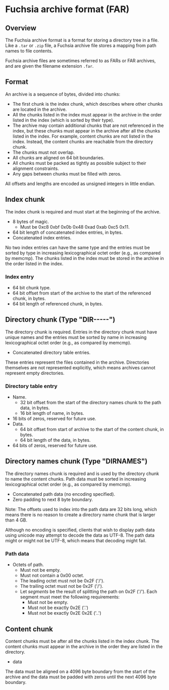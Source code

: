 # Fuchsia archive format (FAR)

## Overview

The Fuchsia archive format is a format for storing a directory tree in a
file. Like a `.tar` or `.zip` file, a Fuchsia archive file stores a mapping
from path names to file contents.

Fuchsia archive files are sometimes referred to as FARs or FAR archives,
and are given the filename extension `.far`.

## Format

An archive is a sequence of bytes, divided into chunks:

 * The first chunk is the index chunk, which describes where other chunks are
   located in the archive.
 * All the chunks listed in the index must appear in the archive in the order
   listed in the index (which is sorted by their type).
 * The archive may contain additional chunks that are not referenced in the
   index, but these chunks must appear in the archive after all the chunks
   listed in the index. For example, content chunks are not listed in the
   index. Instead, the content chunks are reachable from the directory chunk.
 * The chunks must not overlap.
 * All chunks are aligned on 64 bit boundaries.
 * All chunks must be packed as tightly as possible subject to their alignment
   constraints.
 * Any gaps between chunks must be filled with zeros.

All offsets and lengths are encoded as unsigned integers in little endian.

## Index chunk

The index chunk is required and must start at the beginning of the archive.

 * 8 bytes of magic.
    - Must be 0xc8 0xbf 0x0b 0x48 0xad 0xab 0xc5 0x11.
 * 64 bit length of concatenated index entries, in bytes.
 * Concatenated index entries.

No two index entries can have the same type and the entries must be sorted by
type in increasing lexicographical octet order (e.g., as compared by memcmp).
The chunks listed in the index must be stored in the archive in the order listed
in the index.

### Index entry

 * 64 bit chunk type.
 * 64 bit offset from start of the archive to the start of the referenced
   chunk, in bytes.
 * 64 bit length of referenced chunk, in bytes.

## Directory chunk (Type "DIR-----")

The directory chunk is required.  Entries in the directory chunk must have
unique names and the entries must be sorted by name in increasing
lexicographical octet order (e.g., as compared by memcmp).

 * Concatenated directory table entries.

These entries represent the files contained in the archive. Directories
themselves are not represented explicitly, which means archives cannot represent
empty directories.

### Directory table entry

 * Name.
    - 32 bit offset from the start of the directory names chunk to the path
      data, in bytes.
    - 16 bit length of name, in bytes.
 * 16 bits of zeros, reserved for future use.
 * Data.
    - 64 bit offset from start of archive to the start of the content chunk, in
      bytes.
    - 64 bit length of the data, in bytes.
 * 64 bits of zeros, reserved for future use.

## Directory names chunk (Type "DIRNAMES")

The directory names chunk is required and is used by the directory chunk to name
the content chunks. Path data must be sorted in increasing lexicographical
octet order (e.g., as compared by memcmp).

 * Concatenated path data (no encoding specified).
 * Zero padding to next 8 byte boundary.

Note: The offsets used to index into the path data are 32 bits long, which means
there is no reason to create a directory name chunk that is larger than 4 GB.

Although no encoding is specified, clients that wish to display path data using
unicode may attempt to decode the data as UTF-8. The path data might or might
not be UTF-8, which means that decoding might fail.

### Path data

 * Octets of path.
    - Must not be empty.
    - Must not contain a 0x00 octet.
    - The leading octet must not be 0x2F ('/').
    - The trailing octet must not be 0x2F ('/').
    - Let *segments* be the result of splitting the path on 0x2F ('/'). Each
      segment must meet the following requirements:
       - Must not be empty.
       - Must not be exactly 0x2E ('.')
       - Must not be exactly 0x2E 0x2E ('..')

## Content chunk

Content chunks must be after all the chunks listed in the index chunk. The
content chunks must appear in the archive in the order they are listed in the
directory.

 * data

The data must be aligned on a 4096 byte boundary from the start of the archive
and the data must be padded with zeros until the next 4096 byte boundary.
